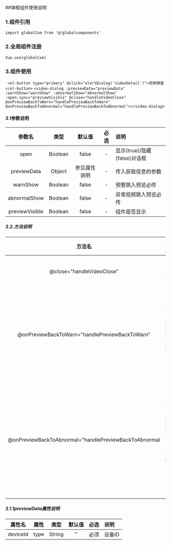 ##弹框组件使用说明

### 1.组件引用
`import globalCom from '@/globalcomponents'`

### 2.全局组件注册
`Vue.use(globalCom)`

### 3.组件使用
` <el-button type="primary" @click="alertDialog('videoDetail')">视频弹窗</el-button>`
`<video-dialog :previewData="previewData" :warnShow="warnShow" :abnormalShow="abnormalShow" :open.sync="previewVisible" @close="handleVideoClose" @onPreviewBackToWarn="handlePreviewBackToWarn" @onPreviewBackToAbnormal="handlePreviewBackToAbnormal"></video-dialog>`
#### 3.1参数说明
| 参数名 | 类型 | 默认值 | 必选 | 说明 |
| :-----: | :----: | :------: | :---: | :---- |
| open | Boolean | false | - | 显示(true)/隐藏(false)对话框 |
| previewData | Object | 参见属性说明 | - | 传入获取信息的参数|
| warnShow | Boolean | false | - | 预警跳入预览必传|
| abnormalShow | Boolean | false | - | 异常视频跳入预览必传|
| previewVisible | Boolean | false | - | 组件是否显示|
##### 3.2.方法说明
| 方法名 | 作用 | 必选 |
| :-----: | :----: | :---: |
| @close="handleVideoClose" | 关闭预览 | 必须 |
| @onPreviewBackToWarn="handlePreviewBackToWarn" | 预览回到警报页面 | 预览回到警报时需要此方法 |
| @onPreviewBackToAbnormal="handlePreviewBackToAbnormal | 预览回到异常视频页面 | 预览回到异常视频页面需要此方法 |
##### 3.1.1previewData属性说明
| 属性名 | 属性 | 类型 | 默认值 | 必选 | 说明 |
| :-----: | :----: | :----: | :------: | :---: | :---- |
| deviceId| type  | String | '' | 必须 | 设备ID |



